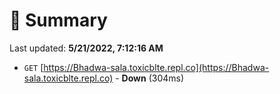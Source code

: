 # 📖 Summary
Last updated: **5/21/2022, 7:12:16 AM**

- `GET` [https://Bhadwa-sala.toxicblte.repl.co](https://Bhadwa-sala.toxicblte.repl.co) - **Down** (304ms)
